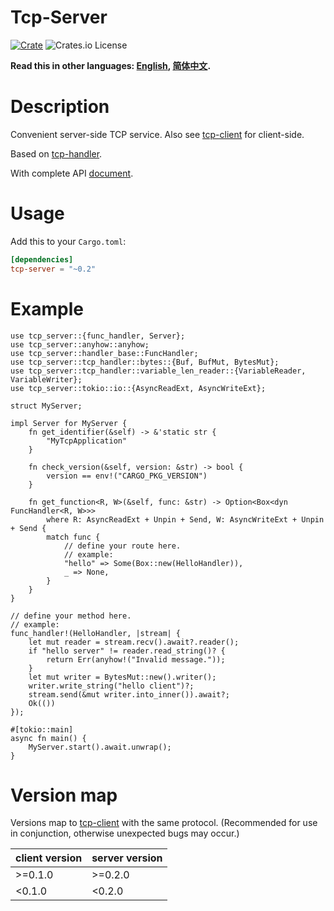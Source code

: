 # Tcp-Server

[![Crate](https://img.shields.io/crates/v/tcp-server.svg)](https://crates.io/crates/tcp-server)
![Crates.io License](https://img.shields.io/crates/l/tcp-server)

**Read this in other languages: [English](README.md), [简体中文](README_zh.md).**

# Description

Convenient server-side TCP service.
Also see [tcp-client](https://crates.io/crates/tcp-client) for client-side.

Based on [tcp-handler](https://crates.io/crates/tcp-handler).

With complete API [document](https://docs.rs/tcp-server/).


# Usage

Add this to your `Cargo.toml`:

```toml
[dependencies]
tcp-server = "~0.2"
```


# Example

```rust,no_run
use tcp_server::{func_handler, Server};
use tcp_server::anyhow::anyhow;
use tcp_server::handler_base::FuncHandler;
use tcp_server::tcp_handler::bytes::{Buf, BufMut, BytesMut};
use tcp_server::tcp_handler::variable_len_reader::{VariableReader, VariableWriter};
use tcp_server::tokio::io::{AsyncReadExt, AsyncWriteExt};

struct MyServer;

impl Server for MyServer {
    fn get_identifier(&self) -> &'static str {
        "MyTcpApplication"
    }
    
    fn check_version(&self, version: &str) -> bool {
        version == env!("CARGO_PKG_VERSION")
    }
    
    fn get_function<R, W>(&self, func: &str) -> Option<Box<dyn FuncHandler<R, W>>>
        where R: AsyncReadExt + Unpin + Send, W: AsyncWriteExt + Unpin + Send {
        match func {
            // define your route here.
            // example:
            "hello" => Some(Box::new(HelloHandler)),
            _ => None,
        }
    }
}

// define your method here.
// example:
func_handler!(HelloHandler, |stream| {
    let mut reader = stream.recv().await?.reader();
    if "hello server" != reader.read_string()? {
        return Err(anyhow!("Invalid message."));
    }
    let mut writer = BytesMut::new().writer();
    writer.write_string("hello client")?;
    stream.send(&mut writer.into_inner()).await?;
    Ok(())
});

#[tokio::main]
async fn main() {
    MyServer.start().await.unwrap();
}
```


# Version map

Versions map to [tcp-client](https://crates.io/crates/tcp-client) with the same protocol.
(Recommended for use in conjunction, otherwise unexpected bugs may occur.)

| client version | server version |
|----------------|----------------|
| \>=0.1.0       | \>=0.2.0       |
| <0.1.0         | <0.2.0         |
